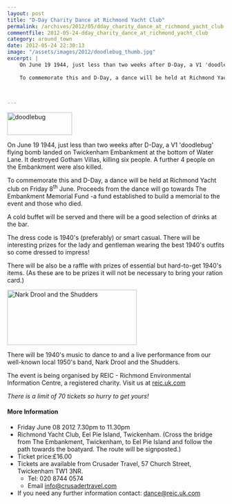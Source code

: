 ```yaml
---
layout: post
title: "D-Day Charity Dance at Richmond Yacht Club"
permalink: /archives/2012/05/dday_charity_dance_at_richmond_yacht_club.html
commentfile: 2012-05-24-dday_charity_dance_at_richmond_yacht_club
category: around_town
date: 2012-05-24 22:30:13
image: "/assets/images/2012/doodlebug_thumb.jpg"
excerpt: |
    On June 19 1944, just less than two weeks after D-Day, a V1 'doodlebug' flying bomb landed on Twickenham Embankment at the bottom of Water Lane. It destroyed Gotham Villas, killing six people. A further 4 people on the Embankment were also killed.
    
    To commemorate this and D-Day, a dance will be held at Richmond Yacht club on Friday 8<sup>th</sup> June.  Proceeds from the dance will go towards The Embankment Memorial Fund -a fund established to build a memorial to the event and those who died.
    
    

---
```


<a href="/assets/images/2012/doodlebug.jpg" title="See larger version of - doodlebug"><img src="/assets/images/2012/doodlebug_thumb.jpg" width="150" height="53" alt="doodlebug" class="photo right" /></a>

On June 19 1944, just less than two weeks after D-Day, a V1 'doodlebug' flying bomb landed on Twickenham Embankment at the bottom of Water Lane. It destroyed Gotham Villas, killing six people. A further 4 people on the Embankment were also killed.

To commemorate this and D-Day, a dance will be held at Richmond Yacht club on Friday 8<sup>th</sup> June. Proceeds from the dance will go towards The Embankment Memorial Fund -a fund established to build a memorial to the event and those who died.

A cold buffet will be served and there will be a good selection of drinks at the bar.

The dress code is 1940's (preferably) or smart casual. There will be interesting prizes for the lady and gentleman wearing the best 1940's outfits so come dressed to impress!

There will be also be a raffle with prizes of essential but hard-to-get 1940's items. (As these are to be prizes it will not be necessary to bring your ration card.)

<a href="/assets/images/2012/20120512_0502.jpg" title="See larger version of - Nark Drool and the Shudders"><img src="/assets/images/2012/20120512_0502_thumb.jpg" width="300" height="128" alt="Nark Drool and the Shudders" class="photo center" /></a>

There will be 1940's music to dance to and a live performance from our well-known local 1950's band, Nark Drool and the Shudders.

The event is being organised by REIC - Richmond Environmental Information Centre, a registered charity. Visit us at [reic.uk.com](http://reic.uk.com/)

*There is a limit of 70 tickets so hurry to get yours!*

#### More Information

-   Friday June 08 2012 7.30pm to 11.30pm
-   Richmond Yacht Club, Eel Pie Island, Twickenham. (Cross the bridge from The Embankment, Twickenham, to Eel Pie Island and follow the path towards the boatyard. The route will be signposted.)
-   Ticket price:£16.00
-   Tickets are available from Crusader Travel, 57 Church Street, Twickenham TW1 3NR.
    -   Tel: 020 8744 0574
    -   Email <info@crusadertravel.com>
-   If you need any further information contact: <dance@reic.uk.com>
